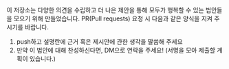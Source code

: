 이 저장소는 다양한 의견을 수립하고 더 나은 제안을 통해 모두가 행복할 수 있는 법안들을 모으기 위해 만들었습니다.
PR(Pull requests) 요청 시 다음과 같은 양식을 지켜 주시기를 바랍니다.

1. push하고 설명란에 근거 혹은 제시안에 관한 생각을 말씀해 주세요
2. 만약 이 법안에 대해 찬성하신다면, DM으로 연락을 주세요! (서명을 모아 제출할 계획이 있습니다.)
